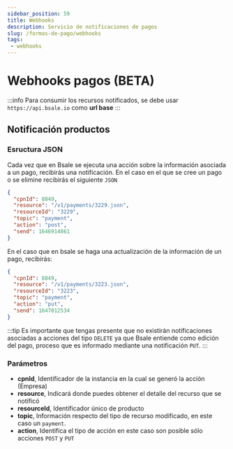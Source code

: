 ```yaml
---
sidebar_position: 59
title: Webhooks 
description: Servicio de notificaciones de pagos
slug: /formas-de-pago/webhooks
tags: 
 - webhooks
---
```


# Webhooks pagos (BETA)
:::info
Para consumir los recursos notificados, se debe usar `https://api.bsale.io` como **url base**
:::

## Notificación productos
### Esructura JSON
Cada vez que en Bsale se ejecuta una acción sobre la información asociada a un pago, recibirás una notificación. En el caso en el que se cree un pago o se elimine recibirás el siguiente `JSON`

```json
{
  "cpnId": 8849,
  "resource": "/v1/payments/3229.json",
  "resourceId": "3229",
  "topic": "payment",
  "action": "post",
  "send": 1646914861
}
```
En el caso que en bsale se haga una actualización de la información de un pago, recibirás:
```json
{
  "cpnId": 8849,
  "resource": "/v1/payments/3223.json",
  "resourceId": "3223",
  "topic": "payment",
  "action": "put",
  "send": 1647012534
}
```
:::tip
Es importante que tengas presente que no existirán notificaciones asociadas a acciones del tipo `DELETE` ya que Bsale entiende como edición del pago, proceso que es informado mediante una notificación `PUT`.
:::

### Parámetros
- **cpnId**, Identificador de la instancia en la cual se generó la acción (Empresa)
- **resource**, Indicará donde puedes obtener el detalle del recurso que se notificó
- **resourceId**, Identificador único de producto
- **topic**, Información respecto del tipo de recurso modificado, en este caso un `payment`.
- **action**, Identifica el tipo de acción en este caso son posible sólo acciones `POST` y `PUT`
